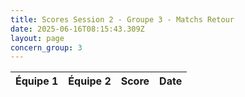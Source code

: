 ```yaml
---
title: Scores Session 2 - Groupe 3 - Matchs Retour
date: 2025-06-16T08:15:43.309Z
layout: page
concern_group: 3
---
```




| Équipe 1 | Équipe 2 | Score | Date |
|----------|----------|-------|------|

